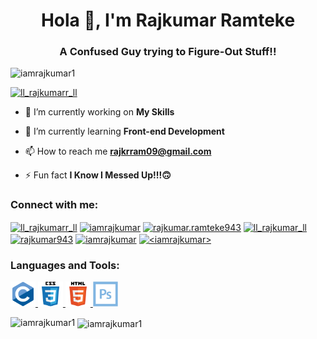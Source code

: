 <h1 align="center">Hola 👋, I'm Rajkumar Ramteke</h1>
<h3 align="center">A Confused Guy trying to Figure-Out Stuff!!</h3>

<p align="left"> <img src="https://komarev.com/ghpvc/?username=iamrajkumar1&label=Profile%20views&color=0e75b6&style=flat" alt="iamrajkumar1" /> </p>

<p align="left"> <a href="https://twitter.com/ll_rajkumarr_ll" target="blank"><img src="https://img.shields.io/twitter/follow/ll_rajkumarr_ll?logo=twitter&style=for-the-badge" alt="ll_rajkumarr_ll" /></a> </p>

- 🔭 I’m currently working on **My Skills**

- 🌱 I’m currently learning **Front-end Development**

- 📫 How to reach me **rajkrram09@gmail.com**

- ⚡ Fun fact **I Know I Messed Up!!!🙃**

<h3 align="left">Connect with me:</h3>
<p align="left">
<a href="https://twitter.com/ll_rajkumarr_ll" target="blank"><img align="center" src="https://raw.githubusercontent.com/rahuldkjain/github-profile-readme-generator/master/src/images/icons/Social/twitter.svg" alt="ll_rajkumarr_ll" height="30" width="40" /></a>
<a href="https://linkedin.com/in/iamrajkumar" target="blank"><img align="center" src="https://raw.githubusercontent.com/rahuldkjain/github-profile-readme-generator/master/src/images/icons/Social/linked-in-alt.svg" alt="iamrajkumar" height="30" width="40" /></a>
<a href="https://fb.com/rajkumar.ramteke943" target="blank"><img align="center" src="https://raw.githubusercontent.com/rahuldkjain/github-profile-readme-generator/master/src/images/icons/Social/facebook.svg" alt="rajkumar.ramteke943" height="30" width="40" /></a>
<a href="https://instagram.com/ll_rajkumar_ll" target="blank"><img align="center" src="https://raw.githubusercontent.com/rahuldkjain/github-profile-readme-generator/master/src/images/icons/Social/instagram.svg" alt="ll_rajkumar_ll" height="30" width="40" /></a>
<a href="https://www.codechef.com/users/rajkumar943" target="blank"><img align="center" src="https://cdn.jsdelivr.net/npm/simple-icons@3.1.0/icons/codechef.svg" alt="rajkumar943" height="30" width="40" /></a>
<a href="https://www.hackerrank.com/iamrajkumar" target="blank"><img align="center" src="https://raw.githubusercontent.com/rahuldkjain/github-profile-readme-generator/master/src/images/icons/Social/hackerrank.svg" alt="iamrajkumar" height="30" width="40" /></a>
<a href="https://auth.geeksforgeeks.org/user/<iamrajkumar>" target="blank"><img align="center" src="https://raw.githubusercontent.com/rahuldkjain/github-profile-readme-generator/master/src/images/icons/Social/geeks-for-geeks.svg" alt="<iamrajkumar>" height="30" width="40" /></a>
</p>

<h3 align="left">Languages and Tools:</h3>
<p align="left"> <a href="https://www.cprogramming.com/" target="_blank"> <img src="https://raw.githubusercontent.com/devicons/devicon/master/icons/c/c-original.svg" alt="c" width="40" height="40"/> </a> <a href="https://www.w3schools.com/css/" target="_blank"> <img src="https://raw.githubusercontent.com/devicons/devicon/master/icons/css3/css3-original-wordmark.svg" alt="css3" width="40" height="40"/> </a> <a href="https://www.w3.org/html/" target="_blank"> <img src="https://raw.githubusercontent.com/devicons/devicon/master/icons/html5/html5-original-wordmark.svg" alt="html5" width="40" height="40"/> </a> <a href="https://www.photoshop.com/en" target="_blank"> <img src="https://raw.githubusercontent.com/devicons/devicon/master/icons/photoshop/photoshop-line.svg" alt="photoshop" width="40" height="40"/> </a> </p>

<p><img align="left" src="https://github-readme-stats.vercel.app/api/top-langs?username=iamrajkumar1&show_icons=true&locale=en&layout=compact" alt="iamrajkumar1" /></p>

<p>&nbsp;<img align="center" src="https://github-readme-stats.vercel.app/api?username=iamrajkumar1&show_icons=true&locale=en" alt="iamrajkumar1" /></p>
